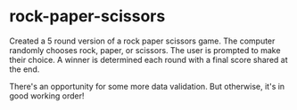 # rock-paper-scissors
Created a 5 round version of a rock paper scissors game. The computer randomly chooses rock, paper, or scissors. The user is prompted to make their choice. A winner is determined each round with a final score shared at the end. 

There's an opportunity for some more data validation. But otherwise, it's in good working order!